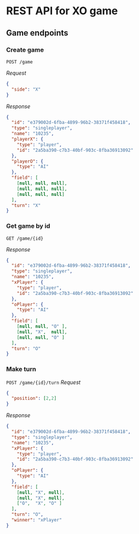 # REST API for XO game
## Game endpoints
### Create game
`POST /game`

*Request*
```json
{
  "side": "X"
}
```
*Response*
```json
{
  "id": "e379002d-6fba-4899-96b2-38371f458418",
  "type": "singleplayer",
  "name": "10235",
  "playerX": {
    "type": "player",
    "id": "2a5ba390-c7b3-40bf-903c-8fba36913092"
  },
  "playerO": {
    "type": "AI"
  },
  "field": [
    [null, null, null],
    [null, null, null],
    [null, null, null]
  ],
  "turn": "X"
}
```

### Get game by id
`GET /game/{id}`

*Response*
```json
{
  "id": "e379002d-6fba-4899-96b2-38371f458418",
  "type": "singleplayer",
  "name": "10235",
  "xPlayer": {
    "type": "player",
    "id": "2a5ba390-c7b3-40bf-903c-8fba36913092"
  },
  "oPlayer": {
    "type": "AI"
  },
  "field": [
    [null, null, "O" ],
    [null, "X",  null],
    [null, null, "O" ]
  ],
  "turn": "O"
}
```

### Make turn
`POST /game/{id}/turn`
*Request*
```json
{
  "position": [2,2]
}
```

*Response*
```json
{
  "id": "e379002d-6fba-4899-96b2-38371f458418",
  "type": "singleplayer",
  "name": "10235",
  "xPlayer": {
    "type": "player",
    "id": "2a5ba390-c7b3-40bf-903c-8fba36913092"
  },
  "oPlayer": {
    "type": "AI"
  },
  "field": [
    [null, "X", null],
    [null, "X", null],
    ["O",  "X", "O" ]
  ],
  "turn": "O",
  "winner": "xPlayer"
}
```
